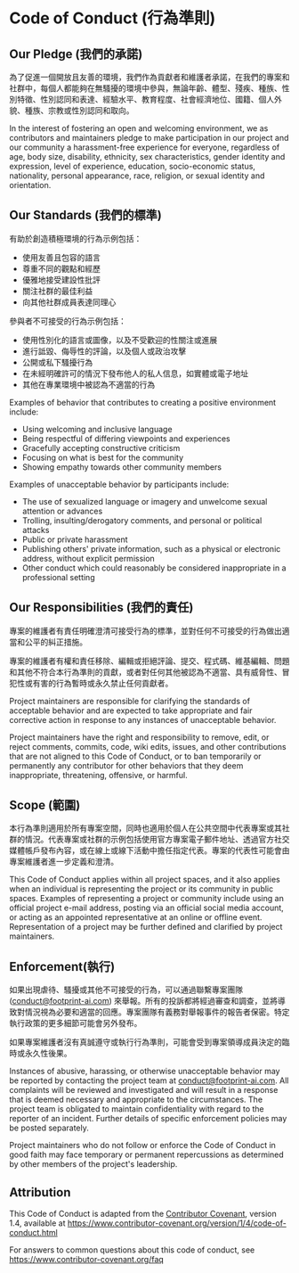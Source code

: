 # Code of Conduct (行為準則)

## Our Pledge (我們的承諾)

為了促進一個開放且友善的環境，我們作為貢獻者和維護者承諾，在我們的專案和社群中，每個人都能夠在無騷擾的環境中參與，無論年齡、體型、殘疾、種族、性別特徵、性別認同和表達、經驗水平、教育程度、社會經濟地位、國籍、個人外貌、種族、宗教或性別認同和取向。

In the interest of fostering an open and welcoming environment, we as contributors and maintainers pledge to make
participation in our project and our community a harassment-free experience for everyone, regardless of age, body size,
disability, ethnicity, sex characteristics, gender identity and expression, level of experience, education,
socio-economic status, nationality, personal appearance, race, religion, or sexual identity and orientation.

## Our Standards (我們的標準)

有助於創造積極環境的行為示例包括：

* 使用友善且包容的語言
* 尊重不同的觀點和經歷
* 優雅地接受建設性批評
* 關注社群的最佳利益
* 向其他社群成員表達同理心

參與者不可接受的行為示例包括：

* 使用性別化的語言或圖像，以及不受歡迎的性關注或進展
* 進行詆毀、侮辱性的評論，以及個人或政治攻擊
* 公開或私下騷擾行為
* 在未經明確許可的情況下發布他人的私人信息，如實體或電子地址
* 其他在專業環境中被認為不適當的行為

Examples of behavior that contributes to creating a positive environment include:

- Using welcoming and inclusive language
- Being respectful of differing viewpoints and experiences
- Gracefully accepting constructive criticism
- Focusing on what is best for the community
- Showing empathy towards other community members

Examples of unacceptable behavior by participants include:

- The use of sexualized language or imagery and unwelcome sexual attention or advances
- Trolling, insulting/derogatory comments, and personal or political attacks
- Public or private harassment
- Publishing others' private information, such as a physical or electronic address, without explicit permission
- Other conduct which could reasonably be considered inappropriate in a professional setting

## Our Responsibilities (我們的責任)

專案的維護者有責任明確澄清可接受行為的標準，並對任何不可接受的行為做出適當和公平的糾正措施。

專案的維護者有權和責任移除、編輯或拒絕評論、提交、程式碼、維基編輯、問題和其他不符合本行為準則的貢獻，或者對任何其他被認為不適當、具有威脅性、冒犯性或有害的行為暫時或永久禁止任何貢獻者。


Project maintainers are responsible for clarifying the standards of acceptable behavior and are expected to take
appropriate and fair corrective action in response to any instances of unacceptable behavior.

Project maintainers have the right and responsibility to remove, edit, or reject comments, commits, code, wiki edits,
issues, and other contributions that are not aligned to this Code of Conduct, or to ban temporarily or permanently any
contributor for other behaviors that they deem inappropriate, threatening, offensive, or harmful.

## Scope (範圍)

本行為準則適用於所有專案空間，同時也適用於個人在公共空間中代表專案或其社群的情況。代表專案或社群的示例包括使用官方專案電子郵件地址、透過官方社交媒體帳戶發布內容，或在線上或線下活動中擔任指定代表。專案的代表性可能會由專案維護者進一步定義和澄清。

This Code of Conduct applies within all project spaces, and it also applies when an individual is representing the
project or its community in public spaces. Examples of representing a project or community include using an official
project e-mail address, posting via an official social media account, or acting as an appointed representative at an
online or offline event. Representation of a project may be further defined and clarified by project maintainers.

## Enforcement(執行)

如果出現虐待、騷擾或其他不可接受的行為，可以通過聯繫專案團隊 (conduct@footprint-ai.com) 來舉報。所有的投訴都將經過審查和調查，並將導致對情況視為必要和適當的回應。專案團隊有義務對舉報事件的報告者保密。特定執行政策的更多細節可能會另外發布。

如果專案維護者沒有真誠遵守或執行行為準則，可能會受到專案領導成員決定的臨時或永久性後果。

Instances of abusive, harassing, or otherwise unacceptable behavior may be reported by contacting the project team at
<conduct@footprint-ai.com>. All complaints will be reviewed and investigated and will result in a response that is deemed
necessary and appropriate to the circumstances. The project team is obligated to maintain confidentiality with regard to
the reporter of an incident. Further details of specific enforcement policies may be posted separately.

Project maintainers who do not follow or enforce the Code of Conduct in good faith may face temporary or permanent
repercussions as determined by other members of the project's leadership.

## Attribution

This Code of Conduct is adapted from the [Contributor Covenant][homepage], version 1.4, available at
https://www.contributor-covenant.org/version/1/4/code-of-conduct.html

[homepage]: https://www.contributor-covenant.org

For answers to common questions about this code of conduct, see https://www.contributor-covenant.org/faq
